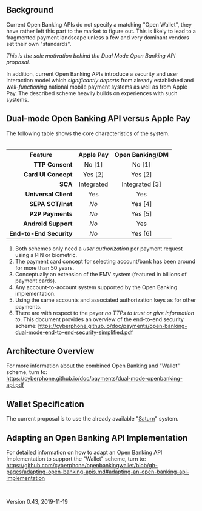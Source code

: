 ## Background
Current Open Banking APIs do not specify a matching "Open Wallet", they have rather left
this part to the market to figure out.  This is likely to lead to a fragmented
payment landscape unless a few and very dominant vendors set their own "standards".

*This is the sole motivation behind the Dual Mode Open Banking API proposal*.

In addition, current Open Banking APIs introduce a security and user interaction
model which *significantly departs* from already established and *well-functioning* national
mobile payment systems as well as from Apple Pay.
The described scheme heavily builds on experiences with such systems.
&nbsp;

## Dual-mode Open Banking API versus Apple Pay

The following table shows the core characteristics of the system.
<br>&nbsp;
<table>
    <tr><th>Feature</th><th>Apple Pay</th><th>Open Banking/DM</th></tr>
    <tr><td align="right"><b>TTP Consent</b></td><td align="center">No [1]</td><td align="center">No [1]</td></tr>
    <tr><td align="right"><b>Card UI Concept</b></td><td align="center">Yes [2]</td><td align="center">Yes [2]</td></tr>
    <tr><td align="right"><b>SCA</b></td><td align="center">Integrated</td><td align="center">Integrated [3]</td></tr>
    <tr><td align="right"><b>Universal Client</b></td><td align="center">Yes</td><td align="center">Yes</td></tr>
    <tr><td align="right"><b>SEPA SCT/Inst</b></td><td align="center"><i>No</i></td><td align="center">Yes [4]</td></tr>
    <tr><td align="right"><b>P2P Payments</b></td><td align="center"><i>No</i></td><td align="center">Yes [5]</td></tr>
    <tr><td align="right"><b>Android Support</b></td><td align="center"><i>No</i></td><td align="center">Yes</td></tr>
    <tr><td align="right"><b>End-to-End Security</b></td><td align="center"><i>No</i></td><td align="center">Yes [6]</td></tr>
</table>

1. Both schemes only need a *user authorization* per payment request using a PIN or biometric.
2. The payment card concept for selecting account/bank has been around for more than 50 years.
3. Conceptually an extension of the EMV system (featured in billions of payment cards). 
4. Any account-to-account system supported by the Open Banking implementation.
5. Using the same accounts and associated authorization keys as for other payments.
6. There are with respect to the payer *no TTPs to trust or give information to*.
This document provides an overview of the end-to-end security scheme:
https://cyberphone.github.io/doc/payments/open-banking-dual-mode-end-to-end-security-simplified.pdf
&nbsp;

## Architecture Overview
For more information about the combined Open Banking and "Wallet" scheme, turn to:
<br>https://cyberphone.github.io/doc/payments/dual-mode-openbanking-api.pdf
&nbsp;

## Wallet Specification
The current proposal is to use the already available "[Saturn](https://cyberphone.github.io/doc/saturn/)" system.
&nbsp;

## Adapting an Open Banking API Implementation
For detailed information on how to adapt an Open Banking API Implementation to
support the "Wallet" scheme, turn to:
https://github.com/cyberphone/openbankingwallet/blob/gh-pages/adapting-open-banking-apis.md#adapting-an-open-banking-api-implementation
&nbsp;

&nbsp;

Version 0.43, 2019-11-19
